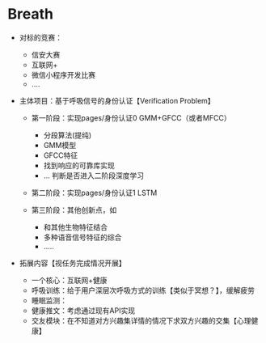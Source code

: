 # Breath

- 对标的竞赛：
  - 信安大赛
  - 互联网+
  - 微信小程序开发比赛
  - ....



- 主体项目：基于呼吸信号的身份认证【Verification Problem】
  - 第一阶段：实现pages/身份认证0   GMM+GFCC（或者MFCC）
    - 分段算法(提纯)
    - GMM模型
    - GFCC特征
    - 找到响应的可靠库实现
    - ...
  判断是否进入二阶段深度学习
  - 第二阶段：实现pages/身份认证1  LSTM
  
  - 第三阶段：其他创新点，如
    - 和其他生物特征结合
    - 多种语音信号特征的综合
    - .....



- 拓展内容【视任务完成情况开展】
  - 一个核心：互联网+健康
  - 呼吸训练：给于用户深层次呼吸方式的训练【类似于冥想？】，缓解疲劳
  - 睡眠监测：
  - 健康推文：考虑通过现有API实现
  - 交友模块：在不知道对方兴趣集详情的情况下求双方兴趣的交集【心理健康】